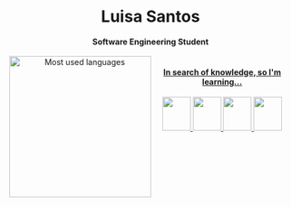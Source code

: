 <h1 align="center"> Luisa Santos </h1>

<div align="center">
<b>Software Engineering Student</b>

<br>
<br>

<section  style="display:flex">

<div>
<a href="https://github.com/luisasacramento">
<img loading="lazy" height="250em" src="https://github-readme-stats.vercel.app/api/top-langs/?username=luisasacramento&layout=compact&langs_count=7&theme=transparent&title_color=4a86d1"  alt="Most used languages"
             align="right">
</div>


<h4> In search of knowledge, so I'm learning...</h4>
<div align="">
  
<img src="https://cdn.jsdelivr.net/gh/devicons/devicon/icons/java/java-original.svg" width="50" height="60" />
<img src="https://cdn.jsdelivr.net/gh/devicons/devicon/icons/python/python-original.svg" width="50" height="60"/>
<img src="https://cdn.jsdelivr.net/gh/devicons/devicon/icons/javascript/javascript-original.svg" width="50" height="60"/>
<img src="https://cdn.jsdelivr.net/gh/devicons/devicon/icons/react/react-original.svg" width="50" height="60"/>

</div>
          
          
          
          
          
          
          
</section>
